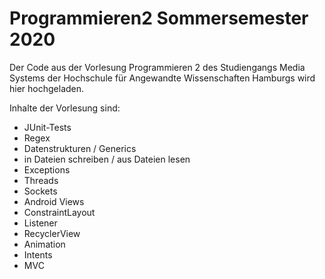 # Programmieren2 Sommersemester 2020

Der Code aus der Vorlesung Programmieren 2 des Studiengangs Media Systems der Hochschule für Angewandte Wissenschaften Hamburgs wird hier hochgeladen. 

Inhalte der Vorlesung sind:

- JUnit-Tests
- Regex
- Datenstrukturen / Generics
- in Dateien schreiben / aus Dateien lesen
- Exceptions
- Threads
- Sockets
- Android Views
- ConstraintLayout
- Listener
- RecyclerView
- Animation
- Intents
- MVC

